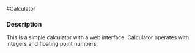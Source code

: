 #Calculator

### Description

This is a simple calculator with a web interface. 
Calculator operates with integers and floating point numbers.